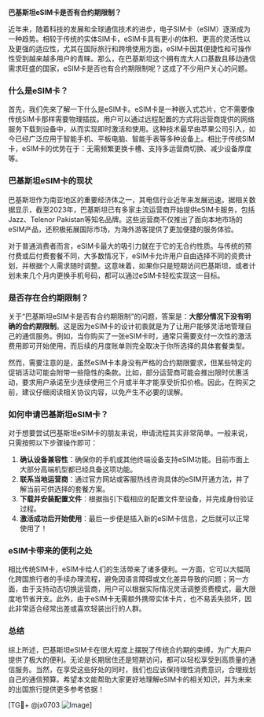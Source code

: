 **巴基斯坦eSIM卡是否有合约期限制？**

近年来，随着科技的发展和全球通信技术的进步，电子SIM卡（eSIM）逐渐成为一种趋势。相较于传统的实体SIM卡，eSIM卡具有更小的体积、更高的灵活性以及更强的适应性，尤其在国际旅行和跨境使用方面，eSIM卡因其便捷性和可操作性受到越来越多用户的青睐。那么，在巴基斯坦这个拥有庞大人口基数且移动通信需求旺盛的国家，eSIM卡是否也有合约期限制呢？这成了不少用户关心的问题。

### 什么是eSIM卡？

首先，我们先来了解一下什么是eSIM卡。eSIM卡是一种嵌入式芯片，它不需要像传统SIM卡那样需要物理插拔。用户可以通过远程配置的方式将运营商提供的网络服务下载到设备中，从而实现即时激活和使用。这种技术最早由苹果公司引入，如今已经广泛应用于智能手机、平板电脑、智能手表等多种设备上。相比于传统SIM卡，eSIM卡的优势在于：无需频繁更换卡槽、支持多运营商切换、减少设备厚度等。

### 巴基斯坦eSIM卡的现状

巴基斯坦作为南亚地区的重要经济体之一，其电信行业近年来发展迅速。据相关数据显示，截至2023年，巴基斯坦已有多家主流运营商开始提供eSIM卡服务，包括Jazz、Telenor Pakistan等知名品牌。这些运营商不仅推出了面向本地市场的eSIM产品，还积极拓展国际市场，为海外游客提供了更加便捷的服务体验。

对于普通消费者而言，eSIM卡最大的吸引力就在于它的无合约性质。与传统的预付费或后付费套餐不同，大多数情况下，eSIM卡允许用户自由选择不同的资费计划，并根据个人需求随时调整。这意味着，如果你只是短期访问巴基斯坦，或者计划未来几个月内更换手机号码，都可以通过eSIM卡轻松实现这一目标。

### 是否存在合约期限制？

关于“巴基斯坦eSIM卡是否有合约期限制”的问题，答案是：**大部分情况下没有明确的合约期限制**。这是因为eSIM卡的设计初衷就是为了让用户能够灵活地管理自己的通信服务。例如，当你购买了一张eSIM卡时，通常只需要支付一次性的激活费用即可开始使用，而后续的月度账单则完全取决于你所选择的具体套餐类型。

然而，需要注意的是，虽然eSIM卡本身没有严格的合约期限要求，但某些特定的促销活动可能会附带一些隐性的条款。比如，部分运营商可能会推出限时优惠活动，要求用户承诺至少连续使用三个月或半年才能享受折扣价格。因此，在购买之前，建议仔细阅读相关协议内容，以免产生不必要的误解。

### 如何申请巴基斯坦eSIM卡？

对于想要尝试巴基斯坦eSIM卡的朋友来说，申请流程其实非常简单。一般来说，只需按照以下步骤操作即可：

1. **确认设备兼容性**：确保你的手机或其他终端设备支持eSIM功能。目前市面上大部分高端机型都已经具备这项功能。
2. **联系当地运营商**：通过官方网站或客服热线咨询具体的eSIM开通方法，并了解当前可供选择的套餐方案。
3. **下载并安装配置文件**：根据指引下载相应的配置文件至设备，并完成身份验证过程。
4. **激活成功后开始使用**：最后一步便是插入新的eSIM卡信息，之后就可以正常使用了！

### eSIM卡带来的便利之处

相比传统SIM卡，eSIM卡给人们的生活带来了诸多便利。一方面，它可以大幅简化跨国旅行者的手续办理流程，避免因语言障碍或文化差异导致的问题；另一方面，由于支持动态切换运营商，用户可以根据实际情况灵活调整资费模式，最大限度地节省开支。此外，由于eSIM卡无需额外携带实体卡片，也不易丢失损坏，因此非常适合经常出差或喜欢轻装出行的人群。

### 总结

综上所述，巴基斯坦eSIM卡在很大程度上摆脱了传统合约期的束缚，为广大用户提供了极大的便利。无论是长期居住还是短期访问，都可以轻松享受到高质量的通信服务。当然，在享受这些好处的同时，我们也应该保持理性消费意识，合理规划自己的通信预算。希望本文能帮助大家更好地理解eSIM卡的相关知识，并为未来的出国旅行提供更多参考依据！

[TG💪+ @jx0703 ![Image](https://github.com/user-attachments/assets/dbca1d08-cadb-493c-b0ec-ad6f7a83f270)]